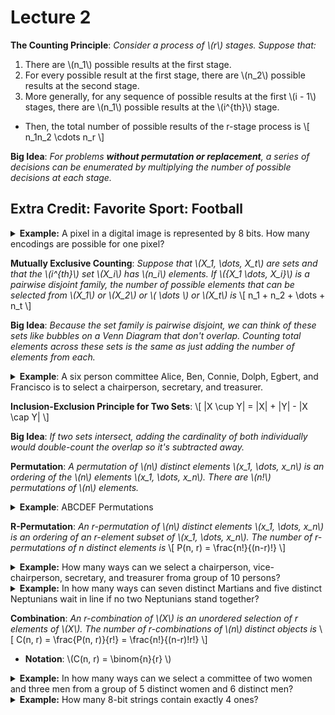 # Lecture 2

<div class="def">

**The Counting Principle**: *Consider a process of \\(r\\) stages. Suppose that:*
1. There are \\(n_1\\) possible results at the first stage.
2. For every possible result at the first stage, there are \\(n_2\\) possible results at the second stage.
3. More generally, for any sequence of possible results at the first \\(i - 1\\) stages, there are \\(n_1\\) possible results at the \\(i^{th}\\) stage.
* Then, the total number of possible results of the r-stage process is
\\[
    n_1n_2 \cdots n_r
\\]

</div>

<div class="idea">

**Big Idea**: *For problems __without permutation or replacement__, a series of decisions can be enumerated by multiplying the number of possible decisions at each stage.*
</div>

## **Extra Credit**: Favorite Sport: Football

<div class="ex">

<details>
<summary>
<strong>Example:</strong> A pixel in a digital image is represented by 8 bits. How many encodings are possible for one pixel?
</summary>

\\[
    2^8 = 256
\\]

</details>
</div>

<div class="def">

**Mutually Exclusive Counting**: *Suppose that \\(X_1, \dots, X_t\\) are sets and that the \\(i^{th}\\) set \\(X_i\\) has \\(n_i\\) elements. If \\({X_1 \dots, X_i}\\) is a _pairwise disjoint_ family, the number of possible elements that can be selected from \\(X_1\\) or \\(X_2\\) or \\( \dots \\) or \\(X_t\\) is*
\\[
    n_1 + n_2 + \dots + n_t
\\]
</div>

<div class="idea">

**Big Idea**: *Because the set family is pairwise disjoint, we can think of these sets like bubbles on a Venn Diagram that don't overlap. Counting total elements across these sets is the same as just adding the number of elements from each.*
</div>

<div class="ex">

<details>
<summary>
<strong>Example</strong>: A six person committee Alice, Ben, Connie, Dolph, Egbert, and Francisco is to select a chairperson, secretary, and treasurer.
</summary>

1. In how many ways can this be done?
\\[
    6\cdot5\cdot4=120
\\]
2. In how many ways can this be done if Alice or Ben must be chairman?
\\[
    5\cdot4 + 5\cdot 4 = 40
\\]
3. How many ways if Egbert holds one of the offices?
\\[
    \\begin{align}
        5\cdot4 + 5\cdot4 + 5\cdot4 &= 60\\\\
        3(5\cdot4) &= 60
    \\end{align}
\\]
4. How many ways if both Dolph and Francisco holds one of the offices?
\\[
    4\cdot3\cdot2=24
\\]
</details>
</div>

<div class="def">

**Inclusion-Exclusion Principle for Two Sets**:
\\[
    |X \cup Y| = |X| + |Y| - |X \cap Y|
\\]
</div>

<div class="idea">

**Big Idea**: *If two sets intersect, adding the cardinality of both individually would double-count the overlap so it's subtracted away.*
</div>

<div class="def">

**Permutation**: *A permutation of \\(n\\) distinct elements \\(x_1, \dots, x_n\\) is an ordering of the \\(n\\) elements \\(x_1, \dots, x_n\\). There are \\(n!\\) permutations of \\(n\\) elements.*
</div>

<div class="ex">
<details>
<summary><strong>Example</strong>: ABCDEF Permutations</summary>

1. How many permutations of the letters ABCDEF are there with the substring DEF?
   * *Consider DEF to be a single element:*
\\[
    4! = 24
\\]
2. How many permutations of the letters ABCDEF are there with DEF together in any order?
   * *Number of ways to order DEF is \\(3!\\). The number of permutations with DEF together is*
\\[
    3!4! = 144
\\]
3. How many ways can you seat 6 people around a round table? (if everybody moves \\(n\\) seats to the left or right, that is considered the same seating)
\\[
    5!
\\]
</details>
</div>

<div class="def">

**R-Permutation**: *An r-permutation of \\(n\\) distinct elements \\(x_1, \dots, x_n\\) is an ordering of an r-element subset of \\(x_1, \dots, x_n\\). The number of r-permutations of n distinct elements is*
\\[
    P(n, r) = \frac{n!}{(n-r)!}
\\]
</div>

<div class="ex">
<details>
<summary>
<strong>Example:</strong> How many ways can we select a chairperson, vice-chairperson, secretary, and treasurer froma  group of 10 persons?
</summary>

\\[
    P(10, 4) = 10 \cdot 9 \cdot 8 \cdot 7
\\]

</details>
</div>

<div class="ex">
<details>
<summary>
<strong>Example:</strong> In how many ways can seven distinct Martians and five distinct Neptunians wait in line if no two Neptunians stand together?
</summary>

* The Martians can stand together however they'd like, so there are \\(7!\\) options for them. Because the Neptunians must have a Martian between them, there are 8 possible positions for them to stand. This means there are \\(P(8, 5)\\) possible orderings of Neptunians.

\\[
    7! \cdot P(8, 5) = 33,868,800
\\]

</details>
</div>

<div class="def">

**Combination**: *An r-combination of \\(X\\) is an unordered selection of r elements of \\(X\\). The number of r-combinations of \\(n\\) distinct objects is*
\\[
    C(n, r) = \frac{P(n, r)}{r!} = \frac{n!}{(n-r)!r!}
\\]

* **Notation**: \\(C(n, r) = \binom{n}{r} \\)
</div>

<div class="ex">
<details>
<summary>
<strong>Example:</strong> In how many ways can we select a committee of two women and three men from a group of 5 distinct women and 6 distinct men?
</summary>

\\[
    C(5, 2) \cdot C(6, 3) = 200
\\]
</details>
</div>

<div class="ex">
<details>
<summary>
<strong>Example:</strong> How many 8-bit strings contain exactly 4 ones?
</summary>

\\[
    C(8, 4) = 70
\\]

</details>
</div>
